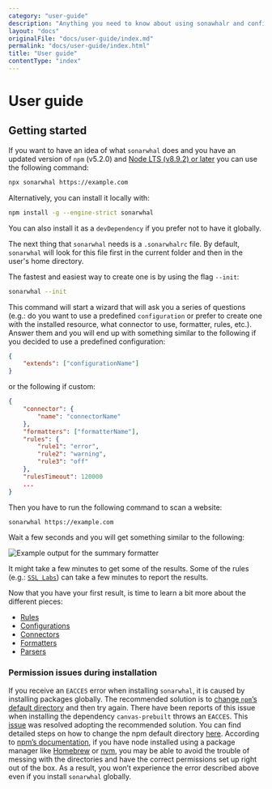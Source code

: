 ```yaml
---
category: "user-guide"
description: "Anything you need to know about using sonawhalr and configure it"
layout: "docs"
originalFile: "docs/user-guide/index.md"
permalink: "docs/user-guide/index.html"
title: "User guide"
contentType: "index"
---
```

# User guide

## Getting started

If you want to have an idea of what `sonarwhal` does and you
have an updated version of `npm` (v5.2.0) and [Node LTS (v8.9.2)
or later][nodejs] you can use the following command:

```bash
npx sonarwhal https://example.com
```

Alternatively, you can install it locally with:

```bash
npm install -g --engine-strict sonarwhal
```

You can also install it as a `devDependency` if you prefer not to
have it globally.

The next thing that `sonarwhal` needs is a `.sonarwhalrc` file. By
default, `sonarwhal` will look for this file first in the current
folder and then in the user's home directory.

The fastest and easiest way to create one is by using the flag `--init`:

```bash
sonarwhal --init
```

This command will start a wizard that will ask you a series of
questions (e.g.: do you want to use a predefined `configuration` or prefer to
create one with the installed resource, what connector to use, formatter,
rules, etc.). Answer them and you will end up with something similar to the
following if you decided to use a predefined configuration:

```json
{
    "extends": ["configurationName"]
}
```
or the following if custom:

```json
{
    "connector": {
        "name": "connectorName"
    },
    "formatters": ["formatterName"],
    "rules": {
        "rule1": "error",
        "rule2": "warning",
        "rule3": "off"
    },
    "rulesTimeout": 120000
    ...
}
```

Then you have to run the following command to scan a website:

```bash
sonarwhal https://example.com
```

Wait a few seconds and you will get something similar to the following:

![Example output for the summary formatter](/static/images/summary-output-3e8d086067.png)

It might take a few minutes to get some of the results. Some of the
rules (e.g.: [`SSL Labs`](./rules/ssllabs.md)) can take a few minutes
to report the results.

Now that you have your first result, is time to learn a bit more about
the different pieces:

* [Rules](./concepts/rules/)
* [Configurations](./concepts/configurations/)
* [Connectors](./concepts/connectors/)
* [Formatters](./concepts/formatters/)
* [Parsers](./concepts/parsers/)


### Permission issues during installation

If you receive an `EACCES` error when installing `sonarwhal`, it is caused
by installing packages globally. The recommended solution is to [change
`npm`’s default directory][npm change default directory] and then try
again. There have been reports of this issue when installing the
dependency `canvas-prebuilt` throws an `EACCES`. This [issue][permission
issue] was resolved adopting the recommended solution. You can find
detailed steps on how to change the npm default directory [here][npm
change default directory]. According to [npm’s documentation][npm use
package manager], if you have node installed using a package
manager like [Homebrew][homebrew] or [nvm][nvm], you may be able to avoid
the trouble of messing with the directories and have the correct
permissions set up right out of the box. As a result, you won’t experience
the error described above even if you install `sonarwhal` globally.

<!-- Link labels: -->

[homebrew]: https://brew.sh/
[nodejs]: https://nodejs.org/en/download/current/
[npm change default directory]: https://docs.npmjs.com/getting-started/fixing-npm-permissions#option-2-change-npms-default-directory-to-another-directory
[npm use package manager]: https://docs.npmjs.com/getting-started/fixing-npm-permissions#option-3-use-a-package-manager-that-takes-care-of-this-for-you
[nvm]: https://github.com/creationix/nvm
[permission issue]: https://github.com/sonarwhal/sonarwhal/issues/308
